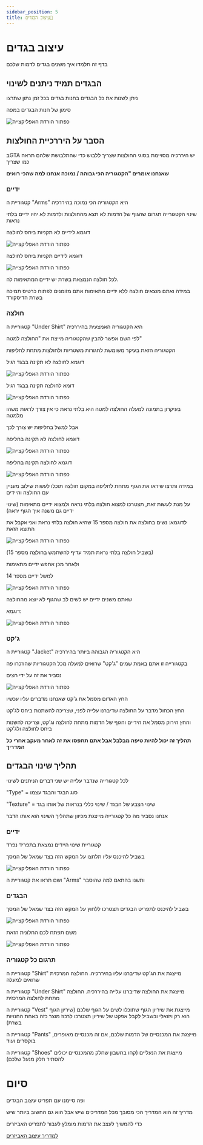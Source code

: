 ```yaml
---
sidebar_position: 5
title: עיצוב הבגדים👕
---
```


# עיצוב בגדים
בדף זה תלמדו איך משנים בגדים לדמות שלכם

## הבגדים תמיד ניתנים לשינוי
ניתן לשנות את כל הבגדים בחנות בגדים בכל זמן נתון שתרצו

סימון של חנות הבגדים במפה

![כפתור הורדת האפליקצייה](../../img/charactercustomization/char54.png)

## הסבר על היררכיית החולצות

בGTA יש היררכיה מסויימת בסוגי החולצות שצריך ללבוש כדי שהתלבושת שלהם תראה כמו שצריך

**שאנחנו אומרים "הקטגוריה הכי גבוהה / נמוכה אנחנו למה שהכי רואים**


### ידיים

קטגוריית ה "Arms" היא הקטגוריה הכי נמוכה בהיררכיה

שינוי הקטגורייה תגרום שהגוף של הדמות לא תצא מהחולצות ולדמות לא יהיו ידיים בלתי נראות

דוגמא לידיים לא תקניות ביחס לחולצה

![כפתור הורדת האפליקצייה](../../img/charactercustomization/char36.png)

דוגמא לידיים תקניות ביחס לחולצה

![כפתור הורדת האפליקצייה](../../img/charactercustomization/char37.png)

לכל חולצה הנמצאת בשרת יש ידיים המתאימות לה.

במידה ואתם מוצאים חולצה ללא ידיים מתאימות אתם מזומנים לפתוח כרטיס תמיכה בשרת הדיסקורד

### חולצה

קטגוריית ה "Under Shirt" היא הקטגוריה האמצעית בהיררכיה

לפי השם אפשר להבין שהקטגוריה מייצת את "החולצה למטה"

הקטגוריה הזאת בעיקר משומשת לחגורות משטריות ולחולצות מתחת לחליפות

דוגמא לחולצה לא תקינה בבגד רגיל

![כפתור הורדת האפליקצייה](../../img/charactercustomization/char38.png)

דומא לחולצה תקינה בבגד רגיל

![כפתור הורדת האפליקצייה](../../img/charactercustomization/char39.png)

בעיקרון בתמונה למעלה החולצה למטה היא בלתי נראת כי אין צורך לראות משהו מלמטה

אבל למשל בחליפות יש צורך לכך

דוגמא לחולצה לא תקינה בחליפה

![כפתור הורדת האפליקצייה](../../img/charactercustomization/char40.png)

דוגמא לחולצה תקינה בחליפה

![כפתור הורדת האפליקצייה](../../img/charactercustomization/char41.png)

במידה ותרצו שיראו את הגוף מתחת לחליפה במקום חולצה תוכלו לעשות שילוב מעניין עם החולצה והיידים

על מנת לעשות זאת, תצטרכו למצוא חולצה בלתי נראה ולמצוא ידיים מתאימות (שינוי ידיים גם משנה איך הגוף יראה)

לדוגמא: נשים בחולצה את חולצה מספר 15 שהיא חולצה בלתי נראת ואני אקבל את התוצא הזאת

![כפתור הורדת האפליקצייה](../../img/charactercustomization/char42.png)

(בשביל חולצה בלתי נראת תמיד עדיף להשתמש בחולצה מספר 15)

ולאחר מכן אחפש ידיים מתאימות

למשל ידיים מספר 14

![כפתור הורדת האפליקצייה](../../img/charactercustomization/char43.png)

שאתם משנים ידיים יש לשים לב שהגוף לא יוצא מהחולצה

דוגמא: 

![כפתור הורדת האפליקצייה](../../img/charactercustomization/char44.png)

### ג'קט

קטגוריית ה "Jacket" היא הקטגוריה הגבוהה ביותר בהיררכיה

בקטגורייה זו אתם באמת שמים "ג'קט" שרואים למעלה מכל הקטגוריות שהוזכרו פה

נסביר את זה על ידי חצים

![כפתור הורדת האפליקצייה](../../img/charactercustomization/char45.png)

החץ האדום מסמל את ג'קט שאנחנו מדברים עליו עכשיו

החץ הכחול מדבר על החולצה שדיברנו עלייה לפני, שצריכה להשתנות ביחס לג'קט

והחץ הירוק מסמל את הידיים והגוף של הדמות מתחת לחולצה וג'קט, וצריכה להשנות ביחס לחולצה ולג'קט


**תהליך זה יכול להיות טיפה מבלבל אבל אתם תתפסו את זה לאחר מעקב אחרי כל המדריך**

## תהליך שינוי הבגדים

לכל קטגורייה שנדבר עלייה יש שני דברים הניתנים לשינוי

"Type" = סוג הבגד והבגד עצמו

"Texture" = שינוי הצבע של הבגד / שינוי כללי בנראות של אותו בגד

אנחנו נסביר מה כל קטגורייה מייצגת מכיוון שתהליך השינוי הוא אותו הדבר

### ידיים

קטגוריית שינוי היידים נמצאת בתפריד נפרד

בשביל להיכנס עליו תלחצו על המקש הזה בצד שמאל של המסך

![כפתור הורדת האפליקצייה](../../img/charactercustomization/char09.png)

ושם תראו את קטגוריית ה "Arms" ותשנו בהתאם למה שהוסבר


### הבגדים

בשביל להיכנס לתפריט הבגדים תצטרכו ללחוץ על המקש הזה בצד שמאל של המסך

![כפתור הורדת האפליקצייה](../../img/charactercustomization/char12.png)

משם תפתח לכם החלונית הזאת

![כפתור הורדת האפליקצייה](../../img/charactercustomization/char46.png)

### תרגום כל קטגוריה

קטגוריית ה "Shirt" מייצגת את הג'קט שדיברנו עליו בהיררכיה. החולצה המרכזית שרואים למעלה

קטגוריית ה "Under Shirt" מייצגת את החולצה שדיברנו עלייה בהיררכיה. החולצה מתחת לחולצה המרכזית

קטגוריית ה "Vest" מייצגת את שיריון הגוף שתוכלו לשים על הגוף שלכם (שיריון הגוף הוא רק ויזואלי ובשביל לקבל אפקט של שיריון תצטרכו לרכוז מוצר כזה באחת החנויות בשרת)

קטגוריית ה "Pants" מייצגת את המכנסיים של הדמות שלכם, אם זה מכנסיים מאופרים, בוקסרים ועוד

קטגוריית ה "Shoes" מייצגת את הנעליים (קחו בחשבון שחלק מהמכנסיים יכולים להסתיר חלק מנעל שלכם)

# סיום


ופה סיימנו עם תפריט עיצוב הבגדים

מדריך זה הוא המדריך הכי מסובך מכל המדריכים שיש אבל הוא גם החשוב ביותר שיש

כדי להמשיך לעצב את הדמות מומלץ לעבור לתפריט האביזרים


[למדריך עיצוב האביזרים](accesories_customization.md)
